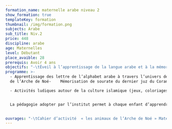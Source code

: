 ```yaml
---
formation_name: maternelle arabe niveau 2
show_formation: true
templateKey: formation
thumbnail: /img/formation.png
subjects: Arabe
sub_title: Niv.2
price: 448
discipline: arabe
age: Maternelles
level: Débutant
place_avaible: 28
prerequis: Avoir 4 ans
objectifs: "-\tÉveil à l’apprentissage de la langue arabe et à la mémorisation du Coran "
programme: >-
  -	Apprentissage des lettre de l’alphabet arabe à travers l’univers des animaux
  de l’Arche de Noé-	Mémorisation de sourate du dernier juz du Coran

  -	Activités ludiques autour de la culture islamique (jeux, coloriages, histoires, comptines, chansons …)


  La pédagogie adopter par l’institut permet à chaque enfant d’apprendre et de developer ses connaissances tout en s’amusant et progresser vers la lecture, l’écriture et l’apprentissage des mots en arabe.

  ﻿
ouvrages: "-\tCahier d’activité  « les animaux de l’Arche de Noé » Mater 2"
---
```

